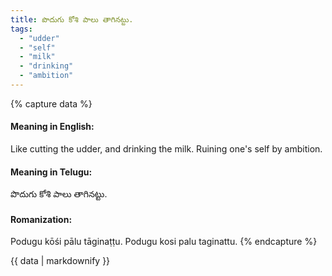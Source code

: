 ```yaml
---
title: పొదుగు కోశి పాలు తాగినట్టు.
tags:
  - "udder"
  - "self"
  - "milk"
  - "drinking"
  - "ambition"
---
```


{% capture data %}
#### Meaning in English:
Like cutting the udder, and drinking the milk.
Ruining one's self by ambition.

#### Meaning in Telugu:
పొదుగు కోశి పాలు తాగినట్టు.

#### Romanization:
Podugu kōśi pālu tāginaṭṭu.
Podugu kosi palu taginattu.
{% endcapture %}

{{ data | markdownify }}

